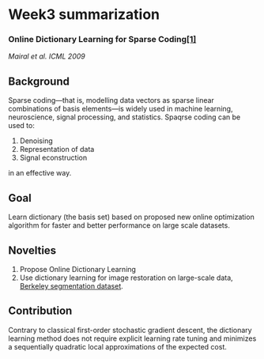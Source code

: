 # Week3 summarization
### Online Dictionary Learning for Sparse Coding[[1]](https://www.di.ens.fr/~fbach/mairal_icml09.pdf)<br>
*Mairal et al. ICML 2009*

## Background
Sparse coding—that is, modelling data vectors as sparse linear combinations of basis elements—is widely used in machine learning, neuroscience, signal processing, and statistics. 
Spaqrse coding can be used to:
1. Denoising
2. Representation of data
3. Signal econstruction

in an effective way.


## Goal
Learn dictionary (the basis set) based on proposed new online optimization algorithm for faster and better performance on large scale datasets.

## Novelties
1. Propose Online Dictionary Learning 
2. Use dictionary learning for image restoration on large-scale data, [Berkeley segmentation dataset](https://www2.eecs.berkeley.edu/Research/Projects/CS/vision/bsds/).

## Contribution
Contrary to classical first-order stochastic gradient descent, the dictionary learning method does not require explicit learning rate tuning and minimizes a sequentially quadratic local approximations of the expected cost.
